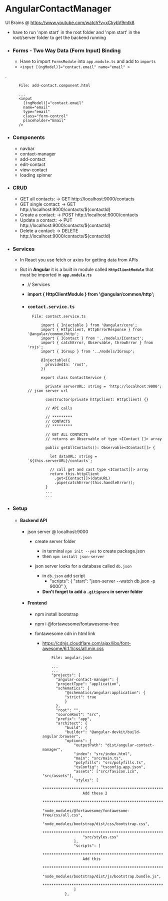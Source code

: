 # AngularContactManager

UI Brains @ https://www.youtube.com/watch?v=xCkybV9mtk8

- have to run 'npm start' in the root folder and 'npm start' in the root/server folder to get the backend running

- ### Forms - Two Way Data (Form Input) Binding

  - Have to import `FormsModule` into `app.module.ts` and add to `imports`
  - `<input [(ngModel)]="contact.email" name="email" >`

.

          File: add-contact.component.html

          ...
          <input
            [(ngModel)]="contact.email"
            name="email"
            type="email"
            class="form-control"
            placeholder="Email"
          />

- ### Components

  - navbar
  - contact-manager
  - add-contact
  - edit-contact
  - view-contact
  - loading spinner

- ### CRUD

  - GET all contacts: -> GET http://localhost:9000/contacts
  - GET single contact: -> GET http://localhost:9000/contacts/${contactId}
  - Create a contact: -> POST http://localhost:9000/contacts
  - Update a contact: -> PUT http://localhost:9000/contacts/${contactId}
  - Delete a contact: -> DELETE http://localhost:9000/contacts/${contactId}

- ### Services

  - In React you use fetch or axios for getting data from APIs
  - But in **Angular** it is a built in module called **`HttpClientModule`** that must be imported in **`app.module.ts`**

    - // Services
    - **import { HttpClientModule } from '@angular/common/http';**
    - ### `contact.service.ts`

            File: contact.service.ts

                import { Injectable } from '@angular/core';
                import { HttpClient, HttpErrorResponse } from '@angular/common/http';
                import { IContact } from '../models/IContact';
                import { catchError, Observable, throwError } from 'rxjs';
                import { IGroup } from '../models/IGroup';

                @Injectable({
                  providedIn: 'root',
                })

                export class ContactService {

                  private serverURL: string = 'http://localhost:9000'; // json server url

                  constructor(private httpClient: HttpClient) {}

                  // API calls

                  // *********
                  // CONTACTS
                  // *********

                  // GET ALL CONTACTS
                  // returns an Observable of type <IContact []> array

                  public getAllContacts(): Observable<IContact[]> {

                    let dataURL: string = `${this.serverURL}/contacts`;

                    // call get and cast type <IContact[]> array
                    return this.httpClient
                      .get<IContact[]>(dataURL)
                      .pipe(catchError(this.handleError));
                  }
                  ...
                  ...

- ### Setup

  - #### Backend API

    - json server @ localhost:9000

      - create server folder
        - in terminal `npm init --yes` to create package.json
        - then `npm install json-server`
      - json server looks for a database called `db.json`

        - in `db.json` add script
          - "scripts": {
            "start": "json-server --watch db.json -p 9000"
            },
        - **Don't forget to add a `.gitignore` in server folder**

    - #### Frontend

      - npm install bootstrap
      - npm i @fortawesome/fontawesome-free
      - fontawesome cdn in html link

        - https://cdnjs.cloudflare.com/ajax/libs/font-awesome/6.1.1/css/all.min.css

                  File: angular.json

                  ...
                  ...
                  "projects": {
                    "angular-contact-manager": {
                    "projectType": "application",
                    "schematics": {
                        "@schematics/angular:application": {
                        "strict": true
                        }
                    },
                    "root": "",
                    "sourceRoot": "src",
                    "prefix": "app",
                    "architect": {
                        "build": {
                        "builder": "@angular-devkit/build-angular:browser",
                        "options": {
                            "outputPath": "dist/angular-contact-manager",
                            "index": "src/index.html",
                            "main": "src/main.ts",
                            "polyfills": "src/polyfills.ts",
                            "tsConfig": "tsconfig.app.json",
                            "assets": ["src/favicon.ico", "src/assets"],
                            "styles": [
                                *********************************************************
                                Add these 2
                                *********************************************************
                                "node_modules/@fortawesome/fontawesome-free/css/all.css",
                                "node_modules/bootstrap/dist/css/bootstrap.css",
                                **********************************************************
                                "src/styles.css"
                            ],
                            "scripts": [
                                *********************************************************
                                Add this
                                *********************************************************
                                "node_modules/bootstrap/dist/js/bootstrap.bundle.js",
                                **********************************************************
                            ]
                        },
